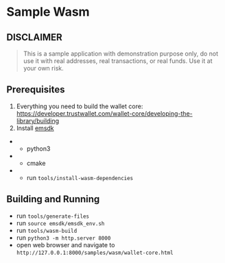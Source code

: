 # Sample Wasm

## DISCLAIMER

> This is a sample application with demonstration purpose only,
> do not use it with real addresses, real transactions, or real funds.
> Use it at your own risk.

## Prerequisites

1. Everything you need to build the wallet core: https://developer.trustwallet.com/wallet-core/developing-the-library/building
2. Install [emsdk](https://emscripten.org/docs/getting_started/downloads.html)
- - python3
- - cmake
- - run `tools/install-wasm-dependencies`

## Building and Running

- run `tools/generate-files`
- run `source emsdk/emsdk_env.sh`
- run  `tools/wasm-build`
- run `python3 -m http.server 8000`
- open web browser and navigate to `http://127.0.0.1:8000/samples/wasm/wallet-core.html`
